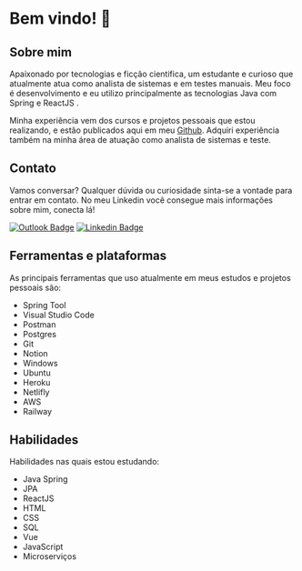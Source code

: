 # Bem vindo! 🚀

## Sobre mim
Apaixonado por tecnologias e ficção cientifica, um estudante e curioso que atualmente atua como analista de sistemas e em testes manuais. Meu foco é desenvolvimento e eu utilizo principalmente as tecnologias Java com Spring e ReactJS .

Minha experiência vem dos cursos e projetos pessoais que estou realizando, e estão publicados aqui em meu [Github](https://github.com/santosediego?tab=repositories). Adquiri experiência também na minha área de atuação como analista de sistemas e teste.

## Contato

Vamos conversar? Qualquer dúvida ou curiosidade sinta-se a vontade para entrar em contato. No meu Linkedin você consegue mais informações sobre mim, conecta lá!

[![Outlook Badge](https://img.shields.io/badge/-Outook-blue?style=flat&logo=microsoftoutlook&logoColor=white)](mailto:diegosantos.dev@outlook.com)
[![Linkedin Badge](https://img.shields.io/badge/-LinkedIn-blue?style=flat&logo=LinkedIn&logoColor=white)](https://www.linkedin.com/in/santosediego/)

## Ferramentas e plataformas
As principais ferramentas que uso atualmente em meus estudos e projetos pessoais são:
- Spring Tool
- Visual Studio Code
- Postman
- Postgres
- Git
- Notion
- Windows
- Ubuntu
- Heroku
- Netlifly
- AWS
- Railway

## Habilidades
Habilidades nas quais estou estudando:
- Java Spring
- JPA
- ReactJS
- HTML
- CSS
- SQL
- Vue
- JavaScript
- Microserviços

<!--
**santosediego/santosediego** is a ✨ _special_ ✨ repository because its `README.md` (this file) appears on your GitHub profile.

Here are some ideas to get you started:

- 🔭 I’m currently working on ...
- 🌱 I’m currently learning ...
- 👯 I’m looking to collaborate on ...
- 🤔 I’m looking for help with ...
- 💬 Ask me about ...
- 📫 How to reach me: ...
- 😄 Pronouns: ...
- ⚡ Fun fact: ...
-->
